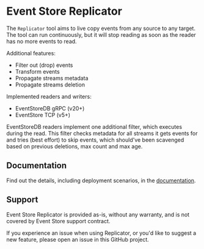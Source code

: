 # Event Store Replicator

The `Replicator` tool aims to live copy events from any source to any target. The tool can run continuously, but it will stop reading as soon as the reader has no more events to read. 

Additional features:
- Filter out (drop) events
- Transform events
- Propagate streams metadata
- Propagate streams deletion

Implemented readers and writers:
- EventStoreDB gRPC (v20+)
- EventStore TCP (v5+)

EventStoreDB readers implement one additional filter, which executes during the read. This filter checks metadata for all streams it gets events for and tries (best effort) to skip events, which should've been scavenged based on previous deletions, max count and max age.

## Documentation

Find out the details, including deployment scenarios, in the [documentation](https://replicator.eventstore.org).

## Support

Event Store Replicator is provided as-is, without any warranty, and is not covered by Event Store support contract.

If you experience an issue when using Replicator, or you'd like to suggest a new feature, please open an issue in this GitHub project.